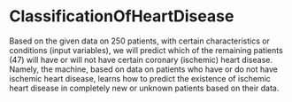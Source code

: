 # ClassificationOfHeartDisease

Based on the given data on 250 patients, with certain characteristics or conditions (input variables), we will predict which of the remaining patients (47) will have or will not have certain coronary (ischemic) heart disease. Namely, the machine, based on data on patients who have or do not have ischemic heart disease, learns how to predict the existence of ischemic heart disease in completely new or unknown patients based on their data.


